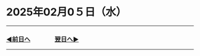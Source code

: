 
# 2025年02月0５日（水）

---

### [◀️前日へ](https://github.com/yuasys/chatty-journal/blob/main/2025/02/2025-02-04.md)&emsp;&emsp;&emsp;&emsp;[翌日へ▶️](https://github.com/yuasys/chatty-journal/blob/main/2025/02/2025-02-06.md)

---

